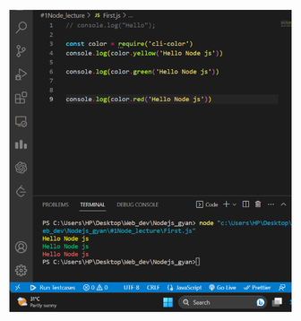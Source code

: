 

[![Screenshot](https://github.com/Glorycs29/My_Learnings/blob/main/NodeJS/Chi-color%20module/Screenshot%20(369).png)]()
